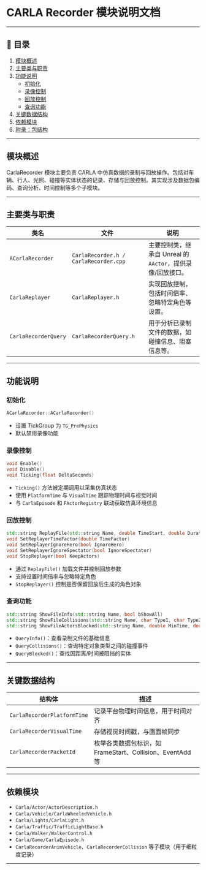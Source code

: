 
# CARLA Recorder 模块说明文档
---

## 📑 目录

1. [模块概述](#模块概述)  
2. [主要类与职责](#主要类与职责)  
3. [功能说明](#功能说明)  
   - [初始化](#初始化)  
   - [录像控制](#录像控制)  
   - [回放控制](#回放控制)  
   - [查询功能](#查询功能)  
4. [关键数据结构](#关键数据结构)  
5. [依赖模块](#依赖模块)  
6. [附录：包结构](#附录包结构)

---

## 模块概述

CarlaRecorder 模块主要负责 CARLA 中仿真数据的录制与回放操作。包括对车辆、行人、光照、碰撞等实体状态的记录、存储与回放控制。其实现涉及数据包编码、查询分析、时间控制等多个子模块。

---

## 主要类与职责

| 类名 | 文件 | 说明 |
|------|------|------|
| `ACarlaRecorder` | `CarlaRecorder.h / CarlaRecorder.cpp` | 主要控制类，继承自 Unreal 的 `AActor`，提供录像/回放接口。|
| `CarlaReplayer` | `CarlaReplayer.h` | 实现回放控制，包括时间倍率、忽略特定角色等设置。|
| `CarlaRecorderQuery` | `CarlaRecorderQuery.h` | 用于分析已录制文件的数据，如碰撞信息、阻塞信息等。|

---

## 功能说明

### 初始化

```cpp
ACarlaRecorder::ACarlaRecorder()
```
- 设置 TickGroup 为 `TG_PrePhysics`
- 默认禁用录像功能

### 录像控制

```cpp
void Enable()
void Disable()
void Ticking(float DeltaSeconds)
```

- `Ticking()` 方法被定期调用以采集仿真状态
- 使用 `PlatformTime` 与 `VisualTime` 跟踪物理时间与视觉时间
- 与 `CarlaEpisode` 和 `FActorRegistry` 联动获取仿真环境信息

### 回放控制

```cpp
std::string ReplayFile(std::string Name, double TimeStart, double Duration, uint32_t FollowId, bool ReplaySensors)
void SetReplayerTimeFactor(double TimeFactor)
void SetReplayerIgnoreHero(bool IgnoreHero)
void SetReplayerIgnoreSpectator(bool IgnoreSpectator)
void StopReplayer(bool KeepActors)
```

- 通过 `ReplayFile()` 加载文件并控制回放参数
- 支持设置时间倍率与忽略特定角色
- `StopReplayer()` 控制是否保留回放后生成的角色对象

### 查询功能

```cpp
std::string ShowFileInfo(std::string Name, bool bShowAll)
std::string ShowFileCollisions(std::string Name, char Type1, char Type2)
std::string ShowFileActorsBlocked(std::string Name, double MinTime, double MinDistance)
```

- `QueryInfo()`：查看录制文件的基础信息  
- `QueryCollisions()`：查询特定对象类型之间的碰撞事件  
- `QueryBlocked()`：查找因距离/时间被阻挡的实体

---

## 关键数据结构

| 结构体 | 描述 |
|--------|------|
| `CarlaRecorderPlatformTime` | 记录平台物理时间信息，用于时间对齐 |
| `CarlaRecorderVisualTime` | 存储视觉时间戳，与画面帧同步 |
| `CarlaRecorderPacketId` | 枚举各类数据包标识，如 FrameStart、Collision、EventAdd 等 |

---

## 依赖模块

- `Carla/Actor/ActorDescription.h`
- `Carla/Vehicle/CarlaWheeledVehicle.h`
- `Carla/Lights/CarlaLight.h`
- `Carla/Traffic/TrafficLightBase.h`
- `Carla/Walker/WalkerControl.h`
- `Carla/Game/CarlaEpisode.h`
- `CarlaRecorderAnimVehicle`、`CarlaRecorderCollision` 等子模块（用于细粒度记录）

---